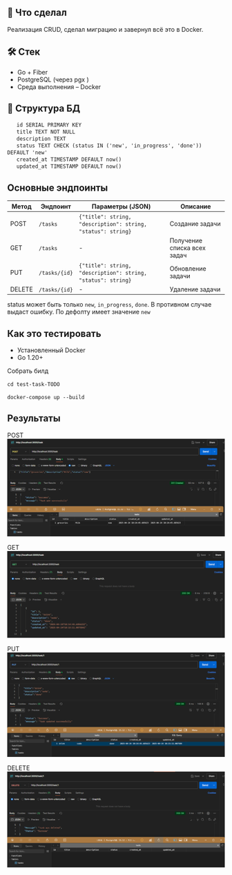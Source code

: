 ## 📌 Что сделал

Реализация CRUD, сделал миграцию и завернул всё это в Docker.

## 🛠 Стек

- Go + Fiber
- PostgreSQL (через pgx )
- Среда выполнения – Docker

## 📂 Структура БД

```PostgreSQL
   id SERIAL PRIMARY KEY
   title TEXT NOT NULL
   description TEXT
   status TEXT CHECK (status IN ('new', 'in_progress', 'done')) DEFAULT 'new'
   created_at TIMESTAMP DEFAULT now()
   updated_at TIMESTAMP DEFAULT now()
```

## Основные эндпоинты

| Метод  | Эндпоинт      | Параметры (JSON)                                              | Описание                    |
| ------ | ------------- | ------------------------------------------------------------- | --------------------------- |
| POST   | `/tasks`      | `{"title": string, "description": string, "status": string}`  | Cоздание задачи             |
| GET    | `/tasks`      | -                                                             | Получение списка всех задач |
| PUT    | `/tasks/{id}` | `{"title": string, "description": string, "status": string} ` | Обновление задачи           |
| DELETE | `/tasks/{id}` | -                                                             | Удаление задачи             |

status может быть только ``new``, ``in_progress``, ``done``. В противном случае выдаст ошибку. По дефолту имеет значение ``new``

## Как это тестировать

- Установленный Docker
- Go 1.20+

Собрать билд

```
cd test-task-TODO
```

```
docker-compose up --build
```

## Результаты

POST
![alt text](img/Post.png)

GET
![alt text](img/Get.png)

PUT
![alt text](img/Put.png)

DELETE
![alt text](img/Delete.png)
